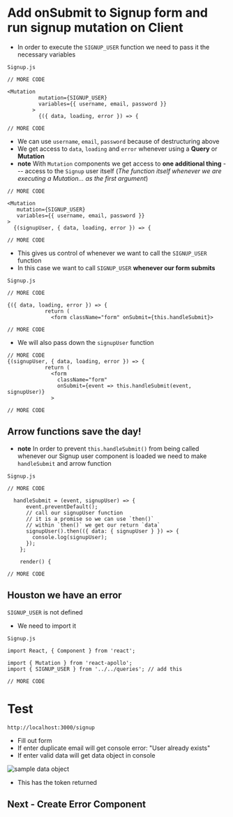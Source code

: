 # Add onSubmit to Signup form and run signup mutation on Client
* In order to execute the `SIGNUP_USER` function we need to pass it the necessary variables

`Signup.js`

```
// MORE CODE

<Mutation
          mutation={SIGNUP_USER}
          variables={{ username, email, password }}
        >
          {({ data, loading, error }) => {

// MORE CODE
```

* We can use `username`, `email`, `password` because of destructuring above
* We get access to `data`, `loading` and `error` whenever using a **Query** or **Mutation**
* **note** With `Mutation` components we get access to **one additional thing** --- access to the `Signup` user itself (_The function itself whenever we are executing a Mutation... as the first argument_)

```
// MORE CODE

<Mutation
   mutation={SIGNUP_USER}
   variables={{ username, email, password }}
>
  {(signupUser, { data, loading, error }) => {

// MORE CODE
```

* This gives us control of whenever we want to call the `SIGNUP_USER` function
* In this case we want to call `SIGNUP_USER` **whenever our form submits**

`Signup.js`

```
// MORE CODE

{({ data, loading, error }) => {
            return (
              <form className="form" onSubmit={this.handleSubmit}>

// MORE CODE
```

* We will also pass down the `signupUser` function

```
// MORE CODE
{(signupUser, { data, loading, error }) => {
            return (
              <form
                className="form"
                onSubmit={event => this.handleSubmit(event, signupUser)}
              >

// MORE CODE
```

## Arrow functions save the day!
* **note** In order to prevent `this.handleSubmit()` from being called whenever our Signup user component is loaded we need to make `handleSubmit` and arrow function

`Signup.js`

```
// MORE CODE

  handleSubmit = (event, signupUser) => {
      event.preventDefault();
      // call our signupUser function
      // it is a promise so we can use `then()`
      // within `then()` we get our return `data`
      signupUser().then(({ data: { signupUser } }) => {
        console.log(signupUser);
      });
    };

    render() {

// MORE CODE
```

## Houston we have an error
`SIGNUP_USER` is not defined

* We need to import it

`Signup.js`

```
import React, { Component } from 'react';

import { Mutation } from 'react-apollo';
import { SIGNUP_USER } from '../../queries'; // add this

// MORE CODE
```

# Test
`http://localhost:3000/signup`

* Fill out form
* If enter duplicate email will get console error: "User already exists"
* If enter valid data will get data object in console

![sample data object](https://i.imgur.com/RXy5jY0.png)

* This has the token returned

## Next - Create Error Component
